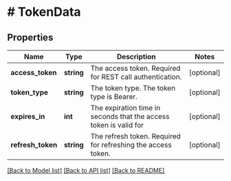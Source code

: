 # # TokenData

## Properties

Name | Type | Description | Notes
------------ | ------------- | ------------- | -------------
**access_token** | **string** | The access token. Required for REST call authentication. | [optional] 
**token_type** | **string** | The token type. The token type is Bearer. | [optional] 
**expires_in** | **int** | The expiration time in seconds that the access token is valid for | [optional] 
**refresh_token** | **string** | The refresh token. Required for refreshing the access token. | [optional] 

[[Back to Model list]](../../README.md#documentation-for-models) [[Back to API list]](../../README.md#documentation-for-api-endpoints) [[Back to README]](../../README.md)


